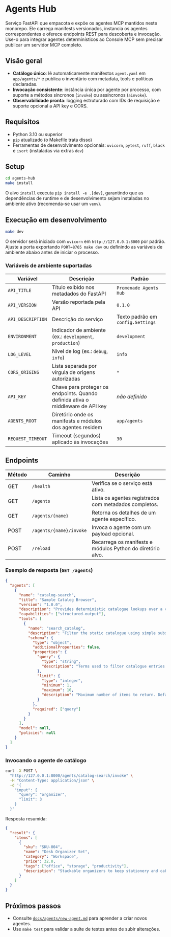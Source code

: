 # Agents Hub

Serviço FastAPI que empacota e expõe os agentes MCP mantidos neste monorepo. Ele carrega manifests versionados, instancia os agentes correspondentes e oferece endpoints REST para descoberta e invocação. Use-o para integrar agentes determinísticos ao Console MCP sem precisar publicar um servidor MCP completo.

## Visão geral

- **Catálogo único**: lê automaticamente manifestos `agent.yaml` em `app/agents/*` e publica o inventário com metadata, tools e políticas declaradas.
- **Invocação consistente**: instância única por agente por processo, com suporte a métodos síncronos (`invoke`) ou assíncronos (`ainvoke`).
- **Observabilidade pronta**: logging estruturado com IDs de requisição e suporte opcional a API key e CORS.

## Requisitos

- Python 3.10 ou superior
- `pip` atualizado (o Makefile trata disso)
- Ferramentas de desenvolvimento opcionais: `uvicorn`, `pytest`, `ruff`, `black` e `isort` (instaladas via extras `dev`)

## Setup

```bash
cd agents-hub
make install
```

O alvo `install` executa `pip install -e .[dev]`, garantindo que as dependências de runtime e de desenvolvimento sejam instaladas no ambiente ativo (recomenda-se usar um `venv`).

## Execução em desenvolvimento

```bash
make dev
```

O servidor será iniciado com `uvicorn` em `http://127.0.0.1:8000` por padrão. Ajuste a porta exportando `PORT=8765 make dev` ou definindo as variáveis de ambiente abaixo antes de iniciar o processo.

### Variáveis de ambiente suportadas

| Variável            | Descrição                                                                                  | Padrão                              |
| ------------------- | ------------------------------------------------------------------------------------------ | ----------------------------------- |
| `API_TITLE`         | Título exibido nos metadados do FastAPI                                                     | `Promenade Agents Hub`              |
| `API_VERSION`       | Versão reportada pela API                                                                   | `0.1.0`                             |
| `API_DESCRIPTION`   | Descrição do serviço                                                                        | Texto padrão em `config.Settings`   |
| `ENVIRONMENT`       | Indicador de ambiente (ex.: `development`, `production`)                                    | `development`                       |
| `LOG_LEVEL`         | Nível de log (ex.: `debug`, `info`)                                                         | `info`                              |
| `CORS_ORIGINS`      | Lista separada por vírgula de origens autorizadas                                           | `*`                                 |
| `API_KEY`           | Chave para proteger os endpoints. Quando definida ativa o middleware de API key            | _não definido_                      |
| `AGENTS_ROOT`       | Diretório onde os manifests e módulos dos agentes residem                                   | `app/agents`                        |
| `REQUEST_TIMEOUT`   | Timeout (segundos) aplicado às invocações                                                   | `30`                                |

## Endpoints

| Método | Caminho                       | Descrição                                                     |
| ------ | ---------------------------- | ------------------------------------------------------------- |
| GET    | `/health`                    | Verifica se o serviço está ativo.                             |
| GET    | `/agents`                    | Lista os agentes registrados com metadados completos.         |
| GET    | `/agents/{name}`             | Retorna os detalhes de um agente específico.                  |
| POST   | `/agents/{name}/invoke`      | Invoca o agente com um payload opcional.                      |
| POST   | `/reload`                    | Recarrega os manifests e módulos Python do diretório alvo.    |

### Exemplo de resposta (`GET /agents`)

```json
{
  "agents": [
    {
      "name": "catalog-search",
      "title": "Sample Catalog Browser",
      "version": "1.0.0",
      "description": "Provides deterministic catalogue lookups over a curated in-memory dataset.",
      "capabilities": ["structured-output"],
      "tools": [
        {
          "name": "search_catalog",
          "description": "Filter the static catalogue using simple substring matching with deterministic ordering.",
          "schema": {
            "type": "object",
            "additionalProperties": false,
            "properties": {
              "query": {
                "type": "string",
                "description": "Terms used to filter catalogue entries. Matches against name, category and tags."
              },
              "limit": {
                "type": "integer",
                "minimum": 1,
                "maximum": 10,
                "description": "Maximum number of items to return. Defaults to the agent's preset limit."
              }
            },
            "required": ["query"]
          }
        }
      ],
      "model": null,
      "policies": null
    }
  ]
}
```

### Invocando o agente de catálogo

```bash
curl -X POST \
  "http://127.0.0.1:8000/agents/catalog-search/invoke" \
  -H "Content-Type: application/json" \
  -d '{
    "input": {
      "query": "organizer",
      "limit": 3
    }
  }'
```

Resposta resumida:

```json
{
  "result": {
    "items": [
      {
        "sku": "SKU-004",
        "name": "Desk Organizer Set",
        "category": "Workspace",
        "price": 32.0,
        "tags": ["office", "storage", "productivity"],
        "description": "Stackable organizers to keep stationery and cables tidy."
      }
    ]
  }
}
```

## Próximos passos

- Consulte [`docs/agents/new-agent.md`](../docs/agents/new-agent.md) para aprender a criar novos agentes.
- Use `make test` para validar a suíte de testes antes de subir alterações.
